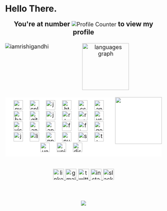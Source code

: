 <h1 align="left">Hello There.</h1>

<style>
  div {
    text-align: center;
    font-size: 18px; 
  }

  strong {
    font-size: 1.2em; 
    font-weight: bold;
  }
</style>

<div>
  <strong>You're at number</strong> 
  <img src="https://profile-counter.glitch.me/iamrishigandhi/count.svg?" alt="Profile Counter" />
  <strong>to view my profile</strong>
</div>

###

<div align="left">
<p><img align="left" src="https://github-readme-streak-stats.herokuapp.com/?user=iamrishigandhi&theme=dark" alt="iamrishigandhi" /></p>
  
<img src="https://github-readme-stats.vercel.app/api/top-langs?username=iamrishigandhi&locale=en&hide_title=false&layout=compact&card_width=320&langs_count=6&theme=radical&hide_border=true" height="150" alt="languages graph"  />
</div>

###

<img align="right" height="150" src="https://media.giphy.com/media/Cmr1OMJ2FN0B2/giphy.gif"  />

###
<div style="background-color: white; padding: 10px;">
  <div align="left">
    <img src="https://cdn.jsdelivr.net/gh/devicons/devicon/icons/python/python-original.svg" height="30" alt="python logo"  />
    <img width="12" />
    <img src="https://cdn.jsdelivr.net/gh/devicons/devicon/icons/cplusplus/cplusplus-original.svg" height="30" alt="cplusplus logo"  />
    <img width="12" />
    <img src="https://cdn.jsdelivr.net/gh/devicons/devicon/icons/javascript/javascript-original.svg" height="30" alt="javascript logo"  />
    <img width="12" />
    <img src="https://cdn.jsdelivr.net/gh/devicons/devicon/icons/html5/html5-original.svg" height="30" alt="html5 logo"  />
    <img width="12" />
    <img src="https://cdn.jsdelivr.net/gh/devicons/devicon/icons/css3/css3-original.svg" height="30" alt="css3 logo"  />
    <img width="12" />
    <img src="https://cdn.jsdelivr.net/gh/devicons/devicon/icons/androidstudio/androidstudio-original.svg" height="30" alt="androidstudio logo"  />
    <img width="12" />
    <img src="https://cdn.jsdelivr.net/gh/devicons/devicon/icons/bash/bash-original.svg" height="30" alt="bash logo"  />
    <img width="12" />
    <img src="https://cdn.jsdelivr.net/gh/devicons/devicon/icons/github/github-original.svg" height="30" alt="github logo"  />
    <img width="12" />
    <img src="https://cdn.jsdelivr.net/gh/devicons/devicon/icons/java/java-original.svg" height="30" alt="java logo"  />
    <img width="12" />
    <img src="https://cdn.jsdelivr.net/gh/devicons/devicon/icons/r/r-original.svg" height="30" alt="r logo"  />
    <img width="12" />
    <img src="https://cdn.jsdelivr.net/gh/devicons/devicon/icons/rstudio/rstudio-original.svg" height="30" alt="rstudio logo"  />
    <img width="12" />
    <img src="https://cdn.jsdelivr.net/gh/devicons/devicon/icons/vscode/vscode-original.svg" height="30" alt="vscode logo"  />
    <img width="12" />
    <img src="https://cdn.jsdelivr.net/gh/devicons/devicon/icons/visualstudio/visualstudio-plain.svg" height="30" alt="visualstudio logo"  />
    <img width="12" />
    <img src="https://cdn.jsdelivr.net/gh/devicons/devicon/icons/android/android-original.svg" height="30" alt="android logo"  />
    <img width="12" />
    <img src="https://cdn.jsdelivr.net/gh/devicons/devicon/icons/apple/apple-original.svg" height="30" alt="apple logo"  />
    <img width="12" />
    <img src="https://cdn.jsdelivr.net/gh/devicons/devicon/icons/facebook/facebook-original.svg" height="30" alt="facebook logo"  />
    <img width="12" />
    <img src="https://cdn.jsdelivr.net/gh/devicons/devicon/icons/firefox/firefox-original.svg" height="30" alt="firefox logo"  />
    <img width="12" />
    <img src="https://cdn.jsdelivr.net/gh/devicons/devicon/icons/google/google-original.svg" height="30" alt="google logo"  />
    <img width="12" />
    <img src="https://cdn.jsdelivr.net/gh/devicons/devicon/icons/jupyter/jupyter-original.svg" height="30" alt="jupyter logo"  />
    <img width="12" />
    <img src="https://cdn.jsdelivr.net/gh/devicons/devicon/icons/linux/linux-original.svg" height="30" alt="linux logo"  />
    <img width="12" />
    <img src="https://cdn.jsdelivr.net/gh/devicons/devicon/icons/npm/npm-original-wordmark.svg" height="30" alt="npm logo"  />
    <img width="12" />
    <img src="https://cdn.jsdelivr.net/gh/devicons/devicon/icons/numpy/numpy-original.svg" height="30" alt="numpy logo"  />
    <img width="12" />
    <img src="https://cdn.jsdelivr.net/gh/devicons/devicon/icons/slack/slack-original.svg" height="30" alt="slack logo"  />
    <img width="12" />
    <img src="https://cdn.jsdelivr.net/gh/devicons/devicon/icons/threejs/threejs-original.svg" height="30" alt="threejs logo"  />
    <img width="12" />
    <img src="https://cdn.jsdelivr.net/gh/devicons/devicon/icons/unrealengine/unrealengine-original.svg" height="30" alt="unrealengine logo"  />
    <img width="12" />
    <img src="https://cdn.jsdelivr.net/gh/devicons/devicon/icons/unity/unity-original.svg" height="30" alt="unity logo"  />
    <img width="12" />
    <img src="https://cdn.simpleicons.org/discord/5865F2" height="30" alt="discord logo"  />
  </div>
</div>

###

<br clear="both">

<div align="left">
  <a href="https://www.linkedin.com/in/iamrishigandhi/" target="_blank">
    <img src="https://img.shields.io/static/v1?message=LinkedIn&logo=linkedin&label=&color=0077B5&logoColor=white&labelColor=&style=for-the-badge" height="35" alt="linkedin logo"  />
  </a>
  <a href="mailto:rishigandhi2002@gmail.com" target="_blank">
    <img src="https://img.shields.io/static/v1?message=Gmail&logo=gmail&label=&color=c71610&logoColor=white&labelColor=&style=for-the-badge" height="35" alt="gmail logo"  />
  </a>
  <a href="https://twitter.com/i8rishigandhi" target="_blank">
    <img src="https://img.shields.io/static/v1?message=X&logo=twitter&label=&color=000000&logoColor=white&labelColor=&style=for-the-badge" height="35" alt="twitter logo"  />
  </a>
  <a href="https://www.instagram.com/iamrishigandhi/" target="_blank">
    <img src="https://img.shields.io/static/v1?message=Instagram&logo=instagram&label=&color=D62976&logoColor=white&labelColor=&style=for-the-badge" height="35" alt="instagram logo"  />
  </a>
  <img src="https://img.shields.io/static/v1?message=Slack&logo=slack&label=&color=185F34&logoColor=white&labelColor=&style=for-the-badge" height="35" alt="slack logo"  />
</div>

###

<br clear="both">

###

<div align="center">
  <img src="https://profile-counter.glitch.me/iamrishigandhi/count.svg?"  />
</div>

###
